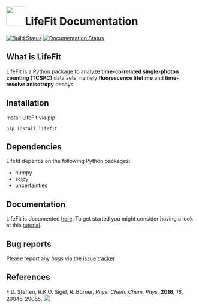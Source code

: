 # <img src="https://raw.githubusercontent.com/fdsteffen/Lifefit/master/docs/source/_static/lifefit_logo.png" width="50">LifeFit Documentation
[![Build Status](https://github.com/fdsteffen/LifeFit/workflows/LifeFit%20build/badge.svg)](https://github.com/fdsteffen/LifeFit/actions)
[![Documentation Status](https://readthedocs.org/projects/lifefit/badge/?version=latest)](https://lifefit.readthedocs.io/en/latest/?badge=latest)

## What is LifeFit
LifeFit is a Python package to analyze **time-correlated single-photon counting (TCSPC)** data sets, namely **fluorescence lifetime** and **time-resolve anisotropy** decays.

## Installation
Install LifeFit via pip
```
pip install lifefit
```

## Dependencies
Lifefit depends on the following Python packages:
- numpy
- scipy
- uncertainties 


## Documentation
LifeFit is documented [here](https://lifefit.readthedocs.io/en/latest/). To get started you might consider having a look at this [tutorial](https://lifefit.readthedocs.io/en/latest/tutorial/lifefit_tutorial.html).

## Bug reports
Please report any *bugs* via the [issue tracker](https://github.com/fdsteffen/Lifefit/issues)

## References
F.D. Steffen, R.K.O. Sigel, R. Börner, *Phys. Chem. Chem. Phys.* **2016**, *18*, 29045-29055. [![](https://img.shields.io/badge/DOI-10.1039/C6CP04277E-blue.svg)](https://doi.org/10.1039/C6CP04277E)
